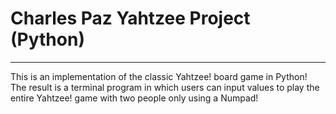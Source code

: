 # Charles Paz Yahtzee Project (Python)
***

This is an implementation of the classic Yahtzee! board game in Python! The result is a terminal program in which users can input values to play the entire Yahtzee! game with two people only using a Numpad!
